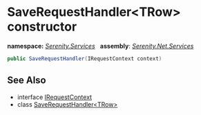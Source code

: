 # SaveRequestHandler&lt;TRow&gt; constructor
**namespace:** *[Serenity.Services](../../README.md#serenity.services-namespace)*   **assembly**: *[Serenity.Net.Services](../../README.md)*

```csharp
public SaveRequestHandler(IRequestContext context)
```

## See Also

* interface [IRequestContext](../IRequestContext.md)
* class [SaveRequestHandler&lt;TRow&gt;](../SaveRequestHandler-1.md)